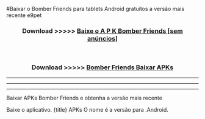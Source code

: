 #Baixar o Bomber Friends   para tablets Android gratuitos a versão mais recente e9pet


<div align="center">
<h3>Download >>>>> <a href="https://pt-web.web.app/?pt= Bomber Friends ">Baixe o A P K Bomber Friends  [sem anúncios]</a></h3><br>

<h3>Download >>>>> <a href="https://pt-web.web.app/?pt= Bomber Friends ">Bomber Friends  Baixar APKs</a></h3>
</div>

----------------------------------------------------------

----------------------------------------------------------

----------------------------------------------------------

Baixar APKs Bomber Friends  e obtenha a versão mais recente

Baixe o aplicativo. {title} APKs O nome é a versão para .Android.


